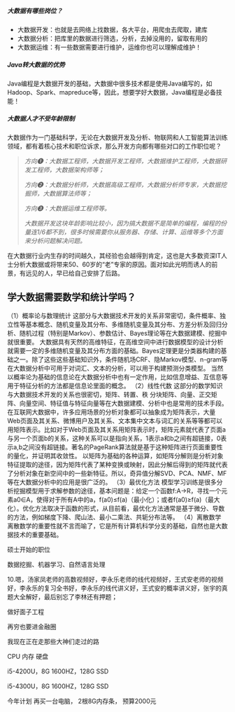 ##### 大数据有哪些岗位？

- 大数据开发：也就是去网络上找数据，各大平台，用爬虫去爬取，建库
- 大数据分析：把库里的数据进行筛选，分析，去掉没用的，留取有用的
- 大数据运维：有一些数据需要进行维护，运维你也可以理解成维护！



##### Java转大数据的优势

​	Java编程是大数据开发的基础，大数据中很多技术都是使用Java编写的，如Hadoop、Spark、mapreduce等，因此，想要学好大数据，Java编程是必备技能！ 



##### **大数据人才不受年龄限制** 

​	大数据作为一门基础科学，无论在大数据开发及分析、物联网和人工智能算法训练领域，都有着核心技术和职位诉求，那么开发方向都有哪些对口的工作职位呢？

> *方向❶：大数据工程师，大数据开发工程师，大数据维护工程师，大数据研发工程师，大数据架构师等；*
>
> *方向❷：大数据分析师，大数据高级工程师，大数据分析师专家，大数据挖掘师，大数据算法师等；*
>
> *方向❸：大数据运维工程师等。*
>
> *大数据开发这块年龄影响比较小，因为搞大数据不是简单的编程，编程的份量连1/6都不到，很多时候需要你从服务器、存储、计算、运维等多个方面来分析问题解决问题。*

​	在大数据行业内生存的时间越久，其经验也会越得到肯定，这也是大多数资深IT人士分析大数据或将带来50、60岁的“老”专家的原因。面对如此光明而诱人的前景，有远见的人，早已给自己安排了后路。

## 学大数据需要数学和统计学吗？

（1）概率论与数理统计
这部分与大数据技术开发的关系非常密切，条件概率、独立性等基本概念、随机变量及其分布、多维随机变量及其分布、方差分析及回归分析、随机过程（特别是Markov）、参数估计、Bayes理论等在大数据建模、挖掘中就很重要。
大数据具有天然的高维特征，在高维空间中进行数据模型的设计分析就需要一定的多维随机变量及其分布方面的基础。Bayes定理更是分类器构建的基础之一。除了这些这些基础知识外，条件随机场CRF、隐Markov模型、n-gram等在大数据分析中可用于对词汇、文本的分析，可以用于构建预测分类模型。
当然以概率论为基础的信息论在大数据分析中也有一定作用，比如信息增益、互信息等用于特征分析的方法都是信息论里面的概念。
（2）线性代数
这部分的数学知识与大数据技术开发的关系也很密切，矩阵、转置、秩 分块矩阵、向量、正交矩阵、向量空间、特征值与特征向量等在大数据建模、分析中也是常用的技术手段。
在互联网大数据中，许多应用场景的分析对象都可以抽象成为矩阵表示，大量Web页面及其关系、微博用户及其关系、文本集中文本与词汇的关系等等都可以用矩阵表示。比如对于Web页面及其关系用矩阵表示时，矩阵元素就代表了页面a与另一个页面b的关系，这种关系可以是指向关系，1表示a和b之间有超链接，0表示a,b之间没有超链接。著名的PageRank算法就是基于这种矩阵进行页面重要性的量化，并证明其收敛性。
以矩阵为基础的各种运算，如矩阵分解则是分析对象特征提取的途径，因为矩阵代表了某种变换或映射，因此分解后得到的矩阵就代表了分析对象在新空间中的一些新特征。所以，奇异值分解SVD、PCA、NMF、MF等在大数据分析中的应用是很广泛的。
（3）最优化方法
模型学习训练是很多分析挖掘模型用于求解参数的途径，基本问题是：给定一个函数f:A→R，寻找一个元素a0∈A，使得对于所有A中的a，f(a0)≤f(a)（最小化）；或者f(a0)≥f(a)（最大化）。优化方法取决于函数的形式，从目前看，最优化方法通常是基于微分、导数的方法，例如梯度下降、爬山法、最小二乘法、共轭分布法等。
（4）离散数学
离散数学的重要性就不言而喻了，它是所有计算机科学分支的基础，自然也是大数据技术的重要基础。



硕士开始的职位

数据挖掘、机器学习、自然语言处理 



10.嗯，汤家凤老师的高数视频好，李永乐老师的线代视频好，王式安老师的视频好，李永乐的复习全书好，李永乐的线代讲义好，王式安的概率讲义好，张宇的真题大全解好，最后别忘了李林还有押题；



做好面子工程

再穷也要进金融圈

我现在正在走那些大神们走过的路



CPU              内存                硬盘

i5-4200U，8G 1600HZ，128G SSD

i5-4300U，8G 1600HZ，128G SSD



今年计划 再买一台电脑， 2根8G内存条， 预算2000元